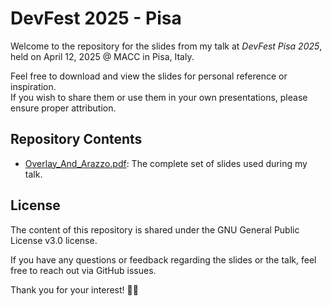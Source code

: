 # DevFest 2025 - Pisa
Welcome to the repository for the slides from my talk at _DevFest Pisa 2025_, held on April 12, 2025 @ MACC in Pisa, Italy.  

Feel free to download and view the slides for personal reference or inspiration.  
If you wish to share them or use them in your own presentations, please ensure proper attribution.

## Repository Contents
* [Overlay_And_Arazzo.pdf](https://github.com/gciavarrini/devfest2025/blob/main/Overlay_And_Arazzo.pdf): The complete set of slides used during my talk.


## License

The content of this repository is shared under the GNU General Public License v3.0 license. 

If you have any questions or feedback regarding the slides or the talk, feel free to reach out via GitHub issues.

Thank you for your interest! 🎤✨
